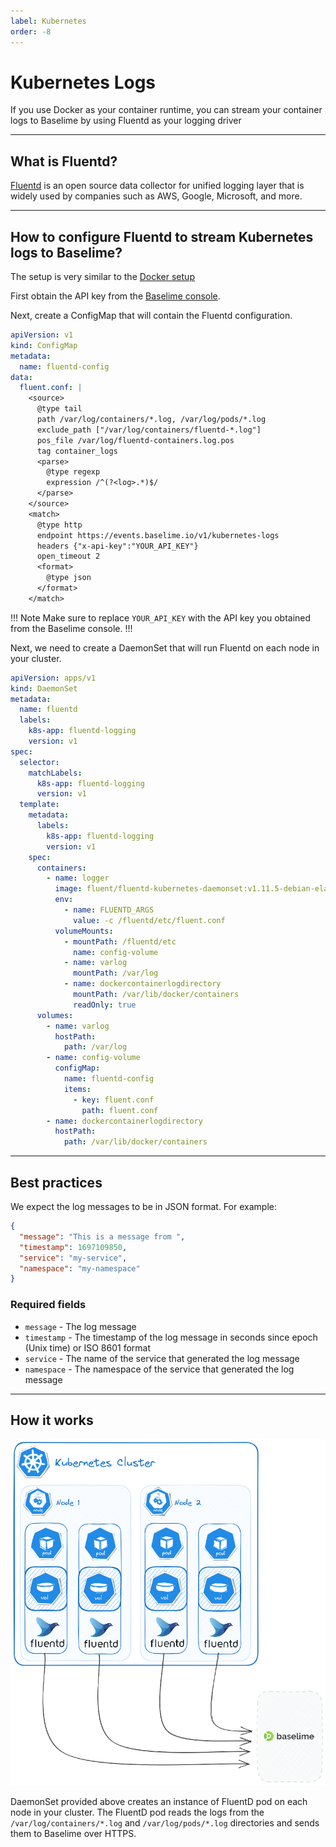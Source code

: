 ```yaml
---
label: Kubernetes
order: -8
---
```


# Kubernetes Logs
If you use Docker as your container runtime, you can stream your container logs
to Baselime by using Fluentd as your logging driver

---
## What is Fluentd?
[Fluentd](https://www.fluentd.org/) is an open source data collector for unified logging layer that is widely used
by companies such as AWS, Google, Microsoft, and more.

---
## How to configure Fluentd to stream Kubernetes logs to Baselime?
The setup is very similar to the [Docker setup](https://baselime.io/docs/sending-data/docker/)

First obtain the API key from the
[Baselime console](https://console.baselime.io).

Next, create a ConfigMap that will contain the Fluentd configuration.
```yaml # :icon-code: config.yaml
apiVersion: v1
kind: ConfigMap
metadata:
  name: fluentd-config
data:
  fluent.conf: |
    <source>
      @type tail
      path /var/log/containers/*.log, /var/log/pods/*.log
      exclude_path ["/var/log/containers/fluentd-*.log"]
      pos_file /var/log/fluentd-containers.log.pos
      tag container_logs
      <parse>
        @type regexp
        expression /^(?<log>.*)$/
      </parse>
    </source>
    <match>
      @type http
      endpoint https://events.baselime.io/v1/kubernetes-logs
      headers {"x-api-key":"YOUR_API_KEY"}
      open_timeout 2
      <format>
        @type json
      </format>
    </match>
```
!!! Note
Make sure to replace `YOUR_API_KEY` with the API key you obtained from the Baselime console.
!!!

Next, we need to create a DaemonSet that will run Fluentd on each node in your cluster.
```yaml # :icon-code: daemonset.yaml
apiVersion: apps/v1
kind: DaemonSet
metadata:
  name: fluentd
  labels:
    k8s-app: fluentd-logging
    version: v1
spec:
  selector:
    matchLabels:
      k8s-app: fluentd-logging
      version: v1
  template:
    metadata:
      labels:
        k8s-app: fluentd-logging
        version: v1
    spec:
      containers:
        - name: logger
          image: fluent/fluentd-kubernetes-daemonset:v1.11.5-debian-elasticsearch7-1.1
          env:
            - name: FLUENTD_ARGS
              value: -c /fluentd/etc/fluent.conf
          volumeMounts:
            - mountPath: /fluentd/etc
              name: config-volume
            - name: varlog
              mountPath: /var/log
            - name: dockercontainerlogdirectory
              mountPath: /var/lib/docker/containers
              readOnly: true
      volumes:
        - name: varlog
          hostPath:
            path: /var/log
        - name: config-volume
          configMap:
            name: fluentd-config
            items:
              - key: fluent.conf
                path: fluent.conf
        - name: dockercontainerlogdirectory
          hostPath:
            path: /var/lib/docker/containers
```


---
## Best practices
We expect the log messages to be in JSON format. For example:
```json
{
  "message": "This is a message from ",
  "timestamp": 1697109850,
  "service": "my-service",
  "namespace": "my-namespace"
}
```

### Required fields
- `message` - The log message
- `timestamp` - The timestamp of the log message in seconds since epoch (Unix time) or ISO 8601 format  
- `service` - The name of the service that generated the log message
- `namespace` - The namespace of the service that generated the log message

---
## How it works
![Sending Telemetry data to Baselime](../assets/images/illustrations/sending-data/kubernetes-ingestion.png)

DaemonSet provided above creates an instance of FluentD pod on each node in your cluster.
The FluentD pod reads the logs from the `/var/log/containers/*.log` and `/var/log/pods/*.log` directories
and sends them to Baselime over HTTPS.
